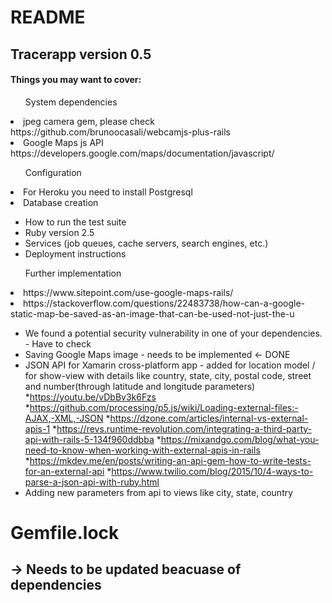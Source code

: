 
# README

<h2>Tracerapp version 0.5</h2>

<h4>Things you may want to cover:</h4>



<ul>System dependencies</ul>
<li>jpeg camera gem, please check https://github.com/brunoocasali/webcamjs-plus-rails</li>
<li>Google Maps js API</li>
https://developers.google.com/maps/documentation/javascript/
<ul>Configuration</ul>
<li>For Heroku you need to install Postgresql</li>
<li>Database creation</li>


* How to run the test suite
* Ruby version 2.5
* Services (job queues, cache servers, search engines, etc.)
* Deployment instructions

<ul>Further implementation</ul>
<li>https://www.sitepoint.com/use-google-maps-rails/</li>
<li>https://stackoverflow.com/questions/22483738/how-can-a-google-static-map-be-saved-as-an-image-that-can-be-used-not-just-the-u</li>

* We found a potential security vulnerability in one of your dependencies. - Have to check
* Saving Google Maps image - needs to be implemented <- DONE
* JSON API for Xamarin cross-platform app - added for location model / for show-view with details like country, state, city, postal code, street and number(through latitude and longitude parameters)
*https://youtu.be/vDbBv3k6Fzs
*https://github.com/processing/p5.js/wiki/Loading-external-files:-AJAX,-XML,-JSON
*https://dzone.com/articles/internal-vs-external-apis-1
*https://revs.runtime-revolution.com/integrating-a-third-party-api-with-rails-5-134f960ddbba
*https://mixandgo.com/blog/what-you-need-to-know-when-working-with-external-apis-in-rails
*https://mkdev.me/en/posts/writing-an-api-gem-how-to-write-tests-for-an-external-api
*https://www.twilio.com/blog/2015/10/4-ways-to-parse-a-json-api-with-ruby.html
* Adding new parameters from api to views like city, state, country
# Gemfile.lock
## -> Needs to be updated beacuase of dependencies
